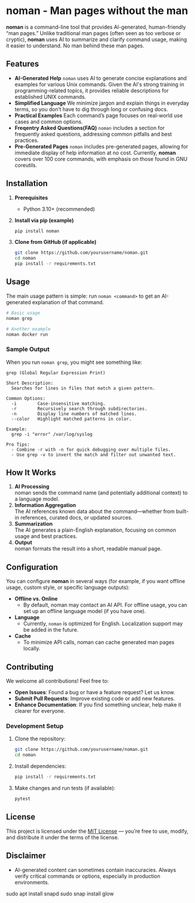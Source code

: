 # noman - Man pages without the man

**noman** is a command-line tool that provides AI-generated, human-friendly “man pages.” Unlike traditional man pages (often seen as too verbose or cryptic), **noman** uses AI to summarize and clarify command usage, making it easier to understand. No man behind these man pages.

## Features

- **AI-Generated Help**
  `noman` uses AI to generate concise explanations and examples for various Unix commands. Given the AI's strong training in programming-related topics, it provides reliable descriptions for established UNIX commands.
- **Simplified Language**
  We minimize jargon and explain things in everyday terms, so you don’t have to dig through long or confusing docs.
- **Practical Examples**
  Each command’s page focuses on real-world use cases and common options.
- **Freqentry Asked Questions(FAQ)**
  `noman` includes a section for frequently asked questions, addressing common pitfalls and best practices.
- **Pre-Generated Pages**
  `noman` includes pre-generated pages, allowing for immediate display of help information at no cost. Currently, **noman** covers over 100 core commands, with emphasis on those found in GNU coreutils.


## Installation

1. **Prerequisites**  
   - Python 3.10+ (recommended)  

2. **Install via pip (example)**  
   ```bash
   pip install noman
   ```

3. **Clone from GitHub (if applicable)**  
   ```bash
   git clone https://github.com/yourusername/noman.git
   cd noman
   pip install -r requirements.txt
   ```

## Usage

The main usage pattern is simple: run `noman <command>` to get an AI-generated explanation of that command.

```bash
# Basic usage
noman grep

# Another example
noman docker run
```

### Sample Output

When you run `noman grep`, you might see something like:

```
grep (Global Regular Expression Print)

Short Description:
  Searches for lines in files that match a given pattern.

Common Options:
  -i        Case-insensitive matching.
  -r        Recursively search through subdirectories.
  -n        Display line numbers of matched lines.
  --color   Highlight matched patterns in color.

Example:
  grep -i "error" /var/log/syslog

Pro Tips:
  - Combine -r with -n for quick debugging over multiple files.
  - Use grep -v to invert the match and filter out unwanted text.
```

## How It Works

1. **AI Processing**  
   noman sends the command name (and potentially additional context) to a language model.  
2. **Information Aggregation**  
   The AI references known data about the command—whether from built-in references, curated docs, or updated sources.  
3. **Summarization**  
   The AI generates a plain-English explanation, focusing on common usage and best practices.  
4. **Output**  
   noman formats the result into a short, readable manual page.

## Configuration

You can configure **noman** in several ways (for example, if you want offline usage, custom style, or specific language outputs):

- **Offline vs. Online**  
  - By default, noman may contact an AI API. For offline usage, you can set up an offline language model (if you have one).  
- **Language**  
  - Currently, `noman` is optimized for English. Localization support may be added in the future.  
- **Cache**  
  - To minimize API calls, noman can cache generated man pages locally.

## Contributing

We welcome all contributions! Feel free to:

- **Open Issues**: Found a bug or have a feature request? Let us know.  
- **Submit Pull Requests**: Improve existing code or add new features.  
- **Enhance Documentation**: If you find something unclear, help make it clearer for everyone.

### Development Setup

1. Clone the repository:
   ```bash
   git clone https://github.com/yourusername/noman.git
   cd noman
   ```
2. Install dependencies:
   ```bash
   pip install -r requirements.txt
   ```
3. Make changes and run tests (if available):
   ```bash
   pytest
   ```

## License

This project is licensed under the [MIT License](LICENSE) — you’re free to use, modify, and distribute it under the terms of the license.

## Disclaimer

- AI-generated content can sometimes contain inaccuracies. Always verify critical commands or options, especially in production environments.  



sudo apt install snapd
sudo snap install glow
